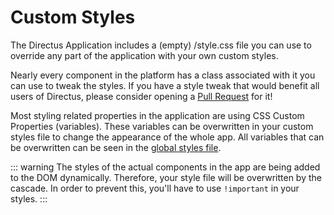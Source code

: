 # Custom Styles

The Directus Application includes a (empty) /style.css file you can use to override any part of the application with your own custom styles.

Nearly every component in the platform has a class associated with it you can use to tweak the styles. If you have a style tweak that would benefit all users of Directus, please consider opening a [Pull Request](./github.md) for it!

Most styling related properties in the application are using CSS Custom Properties (variables). These variables can be overwritten in your custom styles file to change the appearance of the whole app. All variables that can be overwritten can be seen in the [global styles file](https://github.com/directus/app/blob/master/src/assets/global.scss).

::: warning
The styles of the actual components in the app are being added to the DOM dynamically. Therefore, your style file will be overwritten by the cascade. In order to prevent this, you'll have to use `!important` in your styles.
:::